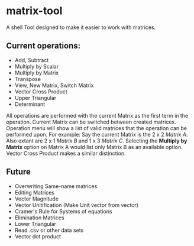 # matrix-tool
A shell Tool designed to make it easier to work with matrices.
## Current operations:

* Add, Subtract
* Multiply by Scalar
* Multiply by Matrix
* Transpose
* View, New Matrix, Switch Matrix
* Vector Cross Product
* Upper Triangular
* Determinant

All operations are performed with the current Matrix as the first term in the operation. Current Matrix can be switched between created matrices. Operation menu will show a list of valid matrices that the operation can be performed upon. For example: Say the current Matrix is the 2 x 2 *Matrix A*. Also extant are 2 x 1 *Matrix B* and 1 x 3 *Matrix C*. Selecting the **Multiply by Matrix** option on Matrix A would list only Matrix B as an available option. Vector Cross Product makes a similar distinction.

## Future
* Overwriting Same-name matrices
* Editing Matrices
* Vector Magnitude
* Vector Unitification (Make Unit vector from vector)
* Cramer's Rule for Systems of equations
* Elimination Matrices
* Lower Triangular
* Read .csv or other data sets
* Vector dot product